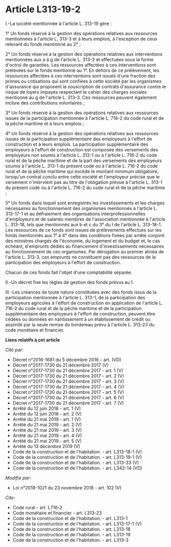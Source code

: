 # Article L313-19-2

I.-La société mentionnée à l'article L. 313-19 gère :

1° Un fonds réservé à la gestion des opérations relatives aux ressources mentionnées à l'article L. 313-3 et à leurs emplois,
à l'exception de ceux relevant du fonds mentionné au 2° ;

2° Un fonds réservé à la gestion des opérations relatives aux interventions mentionnées aux a à g de l'article L. 313-3 et
effectuées sous la forme d'octroi de garanties. Les ressources affectées à ces interventions sont prélevées sur le fonds
mentionné au 1°. En dehors de ce prélèvement, les ressources affectées à ces interventions sont issues d'une fraction des
primes ou cotisations qui sont confiées à cette société par les organismes d'assurance qui proposent la souscription de
contrats d'assurance contre le risque de loyers impayés respectant le cahier des charges sociales mentionné au g de l'article
L. 313-3. Ces ressources peuvent également inclure des contributions volontaires ;

3° Un fonds réservé à la gestion des opérations relatives aux ressources issues de la participation mentionnée à l'article L.
716-2 du code rural et de la pêche maritime et à leurs emplois ;

4° Un fonds réservé à la gestion des opérations relatives aux ressources issues de la participation supplémentaire des
employeurs à l'effort de construction et à leurs emplois. La participation supplémentaire des employeurs à l'effort de
construction est composée des versements des employeurs non soumis à l'article L. 313-1 ou à l'article L. 716-2 du code rural
et de la pêche maritime et de la part des versements des employeurs soumis à l'article L. 313-1 du présent code ou à
l'article L. 716-2 du code rural et de la pêche maritime qui excède le montant minimum obligatoire, lorsqu'un contrat conclu
entre cette société et l'employeur précise que le versement n'intervient pas au titre de l'obligation prévue à l'article L.
313-1 du présent code ou à l'article L. 716-2 du code rural et de la pêche maritime ;

5° Un fonds dans lequel sont enregistrés les investissements et les charges nécessaires au fonctionnement des organismes
mentionnés à l'article L. 313-17-1 et au défraiement des organisations interprofessionnelles d'employeurs et de salariés
membres de l'association mentionnée à l'article L. 313-18, tels que mentionnés aux b et c du 3° du I de l'article L.
313-18-1. Les ressources de ce fonds sont issues de prélèvements effectués sur les fonds mentionnés aux 1° à 4° dans des
conditions fixées par arrêté conjoint des ministres chargés de l'économie, du logement et du budget et, le cas échéant,
d'emprunts dédiés au financement d'investissements nécessaires au fonctionnement de ces organismes. Par dérogation au premier
alinéa de l'article L. 313-3, ces emprunts ne constituent pas des ressources de la participation des employeurs à l'effort de
construction.

Chacun de ces fonds fait l'objet d'une comptabilité séparée.

II.-Un décret fixe les règles de gestion des fonds prévus au I.

III.-Les créances de toute nature constituées avec des fonds issus de la participation mentionnée à l'article L. 313-1, de la
participation des employeurs agricoles à l'effort de construction en application de l'article L. 716-2 du code rural et de la
pêche maritime et de la participation supplémentaire des employeurs à l'effort de construction, peuvent être cédées ou
données en nantissement à un établissement de crédit ou assimilé par la seule remise du bordereau prévu à l'article L. 313-23
du code monétaire et financier.

**Liens relatifs à cet article**

_Cité par_:

  - Décret n°2016-1681 du 5 décembre 2016 - art. (VD)
  - Décret n°2017-1730 du 21 décembre 2017 (V)
  - Décret n°2017-1730 du 21 décembre 2017 - art. 1 (V)
  - Décret n°2017-1730 du 21 décembre 2017 - art. 2 (V)
  - Décret n°2017-1730 du 21 décembre 2017 - art. 3 (V)
  - Décret n°2017-1730 du 21 décembre 2017 - art. 4 (V)
  - Décret n°2017-1730 du 21 décembre 2017 - art. 5 (V)
  - Décret n°2017-1730 du 21 décembre 2017 - art. 6 (V)
  - Décret n°2017-1730 du 21 décembre 2017 - art. 7 (V)
  - Arrêté du 12 juin 2018 - art. 1 (V)
  - Arrêté du 12 juin 2018 - art. 2 (V)
  - Arrêté du 21 mai 2019 - art. 1 (V)
  - Arrêté du 21 mai 2019 - art. 2 (V)
  - Arrêté du 21 mai 2019 - art. 3 (V)
  - Arrêté du 21 mai 2019 - art. 4 (V)
  - Arrêté du 21 mai 2019 - art. 5 (V)
  - Arrêté du 13 décembre 2019 (V)
  - Code de la construction et de l'habitation. - art. L313-18-1 (V)
  - Code de la construction et de l'habitation. - art. L313-19-1 (V)
  - Code de la construction et de l'habitation. - art. L313-33 (V)
  - Code de la construction et de l'habitation. - art. L342-14 (VD)

_Modifié par_:

  - Loi n°2018-1021 du 23 novembre 2018 - art. 102 (V)

_Cite_:

  - Code rural - art. L716-2
  - Code monétaire et financier - art. L313-23
  - Code de la construction et de l'habitation. - art. L313-1
  - Code de la construction et de l'habitation. - art. L313-17-1 (V)
  - Code de la construction et de l'habitation. - art. L313-18
  - Code de la construction et de l'habitation. - art. L313-19
  - Code de la construction et de l'habitation. - art. L313-3
